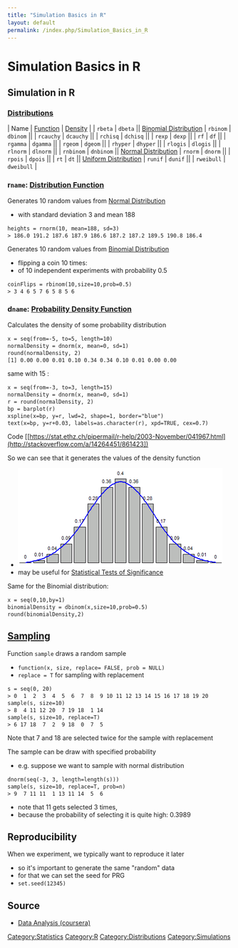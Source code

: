 ```yaml
---
title: "Simulation Basics in R"
layout: default
permalink: /index.php/Simulation_Basics_in_R
---
```


# Simulation Basics in R

## Simulation in R

### [Distributions](Distributions)
|   Name  |  [Function](Distribution_Function)  |  [Density](Probability_Density_Function)  |   |  <code>rbeta</code>  |  <code>dbeta</code> ||  [Binomial Distribution](Binomial_Distribution)  |  <code>rbinom</code>  |  <code>dbinom</code> ||   |  <code>rcauchy</code>  |  <code>dcauchy</code> ||   |  <code>rchisq</code>  |  <code>dchisq</code> ||   |  <code>rexp</code>  |  <code>dexp</code> ||   |  <code>rf</code>  |  <code>df</code> ||   |  <code>rgamma</code>  |  <code>dgamma</code> ||   |  <code>rgeom</code>  |  <code>dgeom</code> ||   |  <code>rhyper</code>  |  <code>dhyper</code> ||   |  <code>rlogis</code>  |  <code>dlogis</code> ||   |  <code>rlnorm</code>  |  <code>dlnorm</code> ||   |  <code>rnbinom</code>  |  <code>dnbinom</code> ||  [Normal Distribution](Normal_Distribution)  |  <code>rnorm</code>  |  <code>dnorm</code> ||   |  <code>rpois</code>  |  <code>dpois</code> ||   |  <code>rt</code>  |  <code>dt</code> ||  [Uniform Distribution](Uniform_Distribution)  |  <code>runif</code>  |  <code>dunif</code> ||   |  <code>rweibull</code>  |  <code>dweibull</code> |

### r<code>name</code>: [Distribution Function](Distribution_Function)
Generates 10 random values from [Normal Distribution](Normal_Distribution)
- with standard deviation 3 and mean 188


```text only
heights = rnorm(10, mean=188, sd=3)
> 186.0 191.2 187.6 187.9 186.6 187.2 187.2 189.5 190.8 186.4
```


Generates 10 random values from [Binomial Distribution](Binomial_Distribution)
- flipping a coin 10 times:
- of 10 independent experiments with probability 0.5

```text only
coinFlips = rbinom(10,size=10,prob=0.5)
> 3 4 6 5 7 6 5 8 5 6
```


### d<code>name</code>: [Probability Density Function](Probability_Density_Function)
Calculates the density of some probability distribution
```text only
x = seq(from=-5, to=5, length=10)
normalDensity = dnorm(x, mean=0, sd=1)
round(normalDensity, 2)
[1] 0.00 0.00 0.01 0.10 0.34 0.34 0.10 0.01 0.00 0.00
```

same with 15 :
```text only
x = seq(from=-3, to=3, length=15)
normalDensity = dnorm(x, mean=0, sd=1)
r = round(normalDensity, 2)
bp = barplot(r)
xspline(x=bp, y=r, lwd=2, shape=1, border="blue")
text(x=bp, y=r+0.03, labels=as.character(r), xpd=TRUE, cex=0.7)
```
Code [[https://stat.ethz.ch/pipermail/r-help/2003-November/041967.html](http://stackoverflow.com/a/14264451/861423])

So we can see that it generates the values of the density function
- <img src="https://raw.githubusercontent.com/alexeygrigorev/wiki-figures/master/crs/da/normal-density.png" alt="Image"> 
- may be useful for [Statistical Tests of Significance](Statistical_Tests_of_Significance)


Same for the Binomial distribution:

```text only
x = seq(0,10,by=1)
binomialDensity = dbinom(x,size=10,prob=0.5)
round(binomialDensity,2)
```



## [Sampling](Sampling)
Function <code>sample</code> draws a random sample 
- <code>function(x, size, replace= FALSE, prob = NULL) </code>
- <code>replace = T</code> for sampling with replacement

```text only
s = seq(0, 20)
> 0  1  2  3  4  5  6  7  8  9 10 11 12 13 14 15 16 17 18 19 20
sample(s, size=10)
> 8  4 11 12 20  7 19 18  1 14
sample(s, size=10, replace=T)
> 6 17 18  7  2  9 18  0  7  5
```
Note that 7 and 18 are selected twice for the sample with replacement


The sample can be draw with specified probability 
- e.g. suppose we want to sample with normal distribution


```text only
dnorm(seq(-3, 3, length=length(s)))
sample(s, size=10, replace=T, prob=n)
> 9  7 11 11  1 13 11 14  5  6
```

- note that 11 gets selected 3 times,
- because the probability of selecting it is quite high: 0.3989


## Reproducibility
When we experiment, we typically want to reproduce it later
- so it's important to generate the same "random" data
- for that we can set the seed for PRG
- <code>set.seed(12345)</code>


## Source
- [Data Analysis (coursera)](Data_Analysis_(coursera))

[Category:Statistics](Category_Statistics)
[Category:R](Category_R)
[Category:Distributions](Category_Distributions)
[Category:Simulations](Category_Simulations)